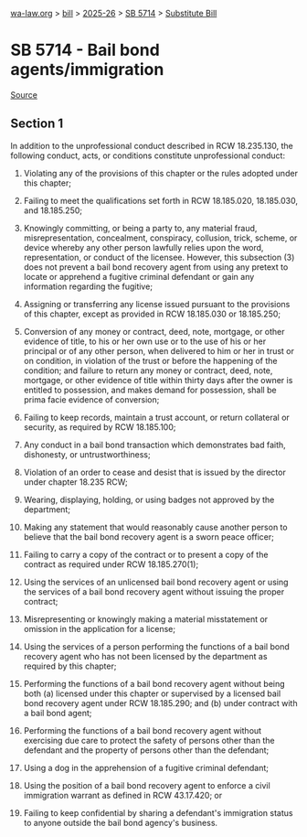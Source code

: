 [wa-law.org](/) > [bill](/bill/) > [2025-26](/bill/2025-26/) > [SB 5714](/bill/2025-26/sb/5714/) > [Substitute Bill](/bill/2025-26/sb/5714/S/)

# SB 5714 - Bail bond agents/immigration

[Source](http://lawfilesext.leg.wa.gov/biennium/2025-26/Pdf/Bills/Senate%20Bills/5714-S.pdf)

## Section 1
In addition to the unprofessional conduct described in RCW 18.235.130, the following conduct, acts, or conditions constitute unprofessional conduct:

1. Violating any of the provisions of this chapter or the rules adopted under this chapter;

2. Failing to meet the qualifications set forth in RCW 18.185.020, 18.185.030, and 18.185.250;

3. Knowingly committing, or being a party to, any material fraud, misrepresentation, concealment, conspiracy, collusion, trick, scheme, or device whereby any other person lawfully relies upon the word, representation, or conduct of the licensee. However, this subsection (3) does not prevent a bail bond recovery agent from using any pretext to locate or apprehend a fugitive criminal defendant or gain any information regarding the fugitive;

4. Assigning or transferring any license issued pursuant to the provisions of this chapter, except as provided in RCW 18.185.030 or 18.185.250;

5. Conversion of any money or contract, deed, note, mortgage, or other evidence of title, to his or her own use or to the use of his or her principal or of any other person, when delivered to him or her in trust or on condition, in violation of the trust or before the happening of the condition; and failure to return any money or contract, deed, note, mortgage, or other evidence of title within thirty days after the owner is entitled to possession, and makes demand for possession, shall be prima facie evidence of conversion;

6. Failing to keep records, maintain a trust account, or return collateral or security, as required by RCW 18.185.100;

7. Any conduct in a bail bond transaction which demonstrates bad faith, dishonesty, or untrustworthiness;

8. Violation of an order to cease and desist that is issued by the director under chapter 18.235 RCW;

9. Wearing, displaying, holding, or using badges not approved by the department;

10. Making any statement that would reasonably cause another person to believe that the bail bond recovery agent is a sworn peace officer;

11. Failing to carry a copy of the contract or to present a copy of the contract as required under RCW 18.185.270(1);

12. Using the services of an unlicensed bail bond recovery agent or using the services of a bail bond recovery agent without issuing the proper contract;

13. Misrepresenting or knowingly making a material misstatement or omission in the application for a license;

14. Using the services of a person performing the functions of a bail bond recovery agent who has not been licensed by the department as required by this chapter;

15. Performing the functions of a bail bond recovery agent without being both (a) licensed under this chapter or supervised by a licensed bail bond recovery agent under RCW 18.185.290; and (b) under contract with a bail bond agent;

16. Performing the functions of a bail bond recovery agent without exercising due care to protect the safety of persons other than the defendant and the property of persons other than the defendant;

17. Using a dog in the apprehension of a fugitive criminal defendant;

18. Using the position of a bail bond recovery agent to enforce a civil immigration warrant as defined in RCW 43.17.420; or

19. Failing to keep confidential by sharing a defendant's immigration status to anyone outside the bail bond agency's business.
